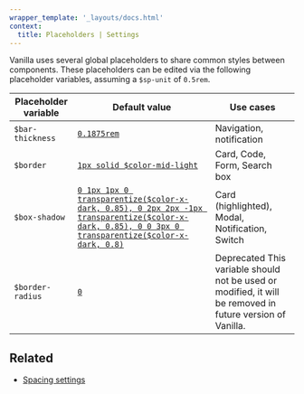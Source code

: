 ```yaml
---
wrapper_template: '_layouts/docs.html'
context:
  title: Placeholders | Settings
---
```


Vanilla uses several global placeholders to share common styles between components. These placeholders can be edited via the following placeholder variables, assuming a `$sp-unit` of `0.5rem`.

<table>
  <thead>
    <tr>
      <th>Placeholder variable</th>
      <th>Default value</th>
      <th>Use cases</th>
    </tr>
  </thead>
  <tbody>
    <tr>
      <td><code>$bar-thickness</code></td>
      <td><a href="https://github.com/canonical/vanilla-framework/blob/main/scss/_settings_placeholders.scss#L6-L9"><code>0.1875rem</code></a></td>
      <td>Navigation, notification</td>
    </tr>
    <tr>
      <td><code>$border</code></td>
      <td><a href="https://github.com/canonical/vanilla-framework/blob/main/scss/_settings_placeholders.scss#L6-L9"><code>1px solid $color-mid-light</code></a></td>
      <td>Card, Code, Form, Search box</td>
    </tr>
    <tr>
      <td><code>$box-shadow</code></td>
      <td class="u-truncate"><a href="https://github.com/canonical/vanilla-framework/blob/main/scss/_settings_placeholders.scss#L6-L9"><code>0 1px 1px 0 transparentize($color-x-dark, 0.85), 0 2px 2px -1px transparentize($color-x-dark, 0.85), 0 0 3px 0 transparentize($color-x-dark, 0.8)</code></a></td>
      <td>Card (highlighted), Modal, Notification, Switch</td>
    </tr>
    <tr>
      <td><code>$border-radius</code></td>
      <td><a href="https://github.com/canonical/vanilla-framework/blob/main/scss/_settings_placeholders.scss#L6-L9"><code>0</code></a></td>
      <td><span class="p-status-label--negative">Deprecated</span> This variable should not be used or modified, it will be removed in future version of Vanilla.</td>
    </tr>
  </tbody>
</table>

## Related

- [Spacing settings](/docs/settings/spacing-settings)
